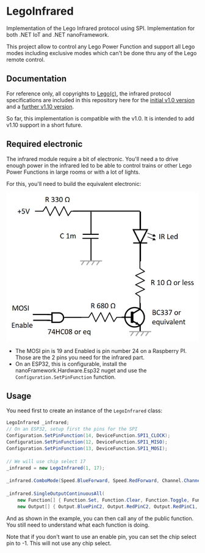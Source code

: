 # LegoInfrared

Implementation of the Lego Infrared protocol using SPI. Implementation for both .NET IoT and .NET nanoFramework.

This project allow to control any Lego Power Function and support all Lego modes including exclusive modes which can't be done thru any of the Lego remote control.

## Documentation

For reference only, all copyrights to [Lego(c)](https://www.lego.com/), the infrared protocol specifications are included in this repository here for the [initial v1.0 version](./Assets/LEGO_Power_Functions_RC.pdf) and a [further v1.10 version](./Assets/LEGO_Power_Functions_RC_v110.pdf).

So far, this implementation is compatible with the v1.0. It is intended to add v1.10 support in a short future.

## Required electronic

The infrared module require a bit of electronic. You'll need a to drive enough power in the infrared led to be able to control trains or other Lego Power Functions in large rooms or with a lot of lights.

For this, you'll need to build the equivalent electronic:

![Electronic for Infrared](./Assets/infrared.jpg)

* The MOSI pin is 19 and Enabled is pin number 24 on a Raspberry PI. Those are the 2 pins you need for the infrared part.
* On an ESP32, this is configurable, install the nanoFramework.Hardware.Esp32 nuget and use the `Configuration.SetPinFunction` function.

## Usage

You need first to create an instance of the `LegoInfrared` class:

```csharp
LegoInfrared _infrared;
// On an ESP32, setup first the pins for the SPI
Configuration.SetPinFunction(14, DeviceFunction.SPI1_CLOCK);
Configuration.SetPinFunction(12, DeviceFunction.SPI1_MISO);
Configuration.SetPinFunction(13, DeviceFunction.SPI1_MOSI);

// We will use chip select 17
_infrared = new LegoInfrared(1, 17);

_infrared.ComboMode(Speed.BlueForward, Speed.RedForward, Channel.Channel1);

_infrared.SingleOutputContinuousAll(
    new Function[] { Function.Set, Function.Clear, Function.Toggle, Function.NoChange },
    new Output[] { Output.BluePinC2, Output.RedPinC2, Output.RedPinC1, Output.BluePinC1 });
```

And as shown in the example, you can then call any of the public function. You still need to understand what each function is doing.

Note that if you don't want to use an enable pin, you can set the chip select pin to -1. This will not use any chip select.
